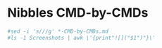 # Nibbles CMD-by-CMDs

```bash
#sed -i 's///g' *-CMD-by-CMDs.md
#ls -1 Screenshots | awk \'{print"![]("$1")"}\'
```

```
```


